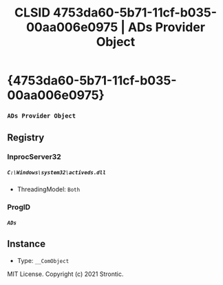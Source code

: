 ﻿---
title: "CLSID 4753da60-5b71-11cf-b035-00aa006e0975 | ADs Provider Object"
excerpt: What is COM-Object CLSID 4753da60-5b71-11cf-b035-00aa006e0975?
---

# {4753da60-5b71-11cf-b035-00aa006e0975}

### `ADs Provider Object`

## Registry


### InprocServer32

##### `C:\Windows\system32\activeds.dll`
* ThreadingModel: `Both`

### ProgID

##### `ADs`

## Instance

* Type: `__ComObject`

MIT License. Copyright (c) 2021 Strontic.


